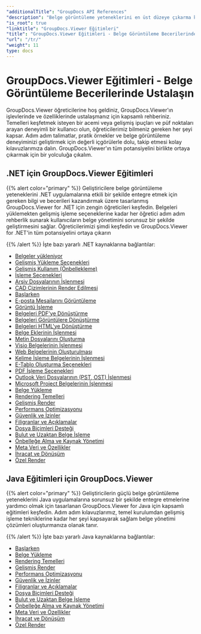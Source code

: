 ```yaml
---
"additionalTitle": "GroupDocs API References"
"description": "Belge görüntüleme yeteneklerini en üst düzeye çıkarma konusunda kapsamlı rehberlik için GroupDocs.Viewer eğitimlerini keşfedin. Bugün tam potansiyelini ortaya çıkarın!"
"is_root": true
"linktitle": "GroupDocs.Viewer Eğitimleri"
"title": "GroupDocs.Viewer Eğitimleri - Belge Görüntüleme Becerilerinde Ustalaşın"
"url": "/tr/"
"weight": 11
type: docs
---
```

# GroupDocs.Viewer Eğitimleri - Belge Görüntüleme Becerilerinde Ustalaşın
GroupDocs.Viewer öğreticilerine hoş geldiniz, GroupDocs.Viewer'ın işlevlerinde ve özelliklerinde ustalaşmanız için kapsamlı rehberiniz. Temelleri keşfetmek isteyen bir acemi veya gelişmiş ipuçları ve püf noktaları arayan deneyimli bir kullanıcı olun, öğreticilerimiz bilmeniz gereken her şeyi kapsar. Adım adım talimatlar, pratik örnekler ve belge görüntüleme deneyiminizi geliştirmek için değerli içgörülerle dolu, takip etmesi kolay kılavuzlarımıza dalın. GroupDocs.Viewer'ın tüm potansiyelini birlikte ortaya çıkarmak için bir yolculuğa çıkalım.

## .NET için GroupDocs.Viewer Eğitimleri

{{% alert color="primary" %}}
Geliştiricilere belge görüntüleme yeteneklerini .NET uygulamalarına etkili bir şekilde entegre etmek için gereken bilgi ve becerileri kazandırmak üzere tasarlanmış GroupDocs.Viewer for .NET için zengin öğreticileri keşfedin. Belgeleri yüklemekten gelişmiş işleme seçeneklerine kadar her öğretici adım adım rehberlik sunarak kullanıcıların belge yönetimini sorunsuz bir şekilde geliştirmesini sağlar. Öğreticilerimizi şimdi keşfedin ve GroupDocs.Viewer for .NET'in tüm potansiyelini ortaya çıkarın

{{% /alert %}}
İşte bazı yararlı .NET kaynaklarına bağlantılar:
 
- [Belgeler yükleniyor](./net/loading-documents/)
- [Gelişmiş Yükleme Seçenekleri](./net/advanced-loading/)
- [Gelişmiş Kullanım (Önbellekleme)](./net/advanced-usage-caching/)
- [İşleme Seçenekleri](./net/rendering-options/)
- [Arşiv Dosyalarının İşlenmesi](./net/rendering-archive-files/)
- [CAD Çizimlerinin Render Edilmesi](./net/rendering-cad-drawings/)
- [Başlarken](./net/getting-started/)
- [E-posta Mesajlarını Görüntüleme](./net/rendering-email-messages/)
- [Görüntü İşleme](./net/image-rendering/)
- [Belgeleri PDF'ye Dönüştürme](./net/rendering-documents-pdf/)
- [Belgeleri Görüntülere Dönüştürme](./net/rendering-documents-images/)
- [Belgeleri HTML'ye Dönüştürme](./net/rendering-documents-html/)
- [Belge Eklerinin İşlenmesi](./net/processing-document-attachments/)
- [Metin Dosyalarını Oluşturma](./net/rendering-text-files/)
- [Visio Belgelerinin İşlenmesi](./net/rendering-visio-documents/)
- [Web Belgelerinin Oluşturulması](./net/rendering-web-documents/)
- [Kelime İşleme Belgelerinin İşlenmesi](./net/rendering-word-processing-documents/)
- [E-Tablo Oluşturma Seçenekleri](./net/spreadsheet-rendering-options/)
- [PDF İşleme Seçenekleri](./net/pdf-rendering-options/)
- [Outlook Veri Dosyalarının (PST, OST) İşlenmesi](./net/rendering-outlook-data-files/)
- [Microsoft Project Belgelerinin İşlenmesi](./net/rendering-ms-project-documents/)
- [Belge Yükleme](./net/document-loading/)
- [Rendering Temelleri](./net/rendering-basics/)
- [Gelişmiş Render](./net/advanced-rendering/)
- [Performans Optimizasyonu](./net/performance-optimization/)
- [Güvenlik ve İzinler](./net/security-permissions/)
- [Filigranlar ve Açıklamalar](./net/watermarks-annotations/)
- [Dosya Biçimleri Desteği](./net/file-formats-support/)
- [Bulut ve Uzaktan Belge İşleme](./net/cloud-remote-document-rendering/)
- [Önbelleğe Alma ve Kaynak Yönetimi](./net/caching-resource-management/)
- [Meta Veri ve Özellikler](./net/metadata-properties/)
- [İhracat ve Dönüşüm](./net/export-conversion/)
- [Özel Render](./net/custom-rendering/)

## Java Eğitimleri için GroupDocs.Viewer

{{% alert color="primary" %}}
Geliştiricilerin güçlü belge görüntüleme yeteneklerini Java uygulamalarına sorunsuz bir şekilde entegre etmelerine yardımcı olmak için tasarlanan GroupDocs.Viewer for Java için kapsamlı eğitimleri keşfedin. Adım adım kılavuzlarımız, temel kurulumdan gelişmiş işleme tekniklerine kadar her şeyi kapsayarak sağlam belge yönetimi çözümleri oluşturmanıza olanak tanır.

{{% /alert %}}
İşte bazı yararlı Java kaynaklarına bağlantılar:

- [Başlarken](./java/getting-started/)
- [Belge Yükleme](./java/document-loading/)
- [Rendering Temelleri](./java/rendering-basics/)
- [Gelişmiş Render](./java/advanced-rendering/)
- [Performans Optimizasyonu](./java/performance-optimization/)
- [Güvenlik ve İzinler](./java/security-permissions/)
- [Filigranlar ve Açıklamalar](./java/watermarks-annotations/)
- [Dosya Biçimleri Desteği](./java/file-formats-support/)
- [Bulut ve Uzaktan Belge İşleme](./java/cloud-remote-document-rendering/)
- [Önbelleğe Alma ve Kaynak Yönetimi](./java/caching-resource-management/)
- [Meta Veri ve Özellikler](./java/metadata-properties/)
- [İhracat ve Dönüşüm](./java/export-conversion/)
- [Özel Render](./java/custom-rendering/)
